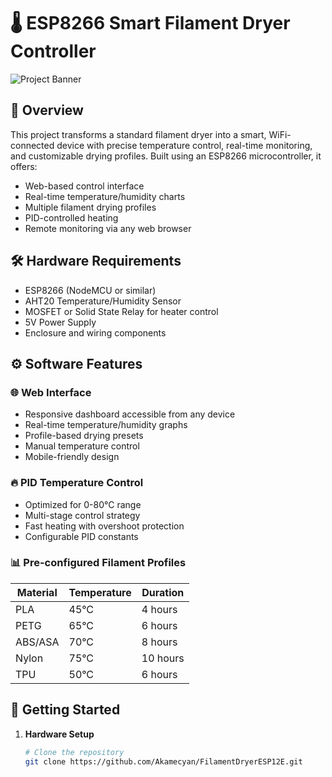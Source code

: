 # 🌡️ ESP8266 Smart Filament Dryer Controller

![Project Banner](https://github.com/Akamecyan/filament-dryer-controller/blob/main/images/banner.jpg?raw=true)

## 📖 Overview

This project transforms a standard filament dryer into a smart, WiFi-connected device with precise temperature control, real-time monitoring, and customizable drying profiles. Built using an ESP8266 microcontroller, it offers:

- Web-based control interface
- Real-time temperature/humidity charts
- Multiple filament drying profiles
- PID-controlled heating
- Remote monitoring via any web browser

## 🛠 Hardware Requirements

- ESP8266 (NodeMCU or similar)
- AHT20 Temperature/Humidity Sensor
- MOSFET or Solid State Relay for heater control
- 5V Power Supply
- Enclosure and wiring components

## ⚙️ Software Features

### 🌐 Web Interface
- Responsive dashboard accessible from any device
- Real-time temperature/humidity graphs
- Profile-based drying presets
- Manual temperature control
- Mobile-friendly design

### 🔥 PID Temperature Control
- Optimized for 0-80°C range
- Multi-stage control strategy
- Fast heating with overshoot protection
- Configurable PID constants

### 📊 Pre-configured Filament Profiles
| Material | Temperature | Duration |
|----------|-------------|----------|
| PLA      | 45°C        | 4 hours  |
| PETG     | 65°C        | 6 hours  |
| ABS/ASA  | 70°C        | 8 hours  |
| Nylon    | 75°C        | 10 hours |
| TPU      | 50°C        | 6 hours  |

## 🚀 Getting Started

1. **Hardware Setup**
   ```bash
   # Clone the repository
   git clone https://github.com/Akamecyan/FilamentDryerESP12E.git
